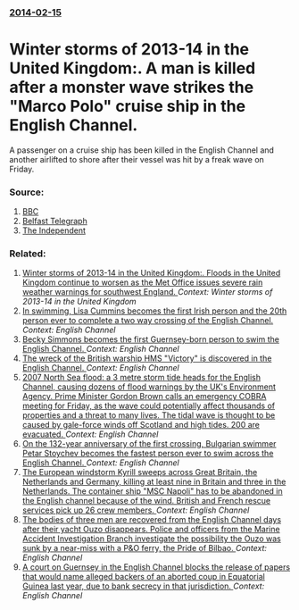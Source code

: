 ### [2014-02-15](/news/2014/02/15/index.md)

# Winter storms of 2013-14 in the United Kingdom:. A man is killed after a monster wave strikes the "Marco Polo" cruise ship in the English Channel. 

A passenger on a cruise ship has been killed in the English Channel and another airlifted to shore after their vessel was hit by a freak wave on Friday.


### Source:

1. [BBC](http://www.bbc.co.uk/news/uk-26200497)
2. [Belfast Telegraph](http://www.belfasttelegraph.co.uk/news/local-national/uk/floods-may-get-worse-warns-cameron-30011988.html)
3. [The Independent](http://www.independent.co.uk/news/uk/home-news/uk-weather-man-killed-after-huge-wave-batters-cruise-ship-marco-polo-in-english-channel-as-storms-set-to-continue-9129944.html)

### Related:

1. [Winter storms of 2013-14 in the United Kingdom:. Floods in the United Kingdom continue to worsen as the Met Office issues severe rain weather warnings for southwest England. ](/news/2014/02/17/winter-storms-of-2013-14-in-the-united-kingdom-floods-in-the-united-kingdom-continue-to-worsen-as-the-met-office-issues-severe-rain-weat.md) _Context: Winter storms of 2013-14 in the United Kingdom_
2. [ In swimming, Lisa Cummins becomes the first Irish person and the 20th person ever to complete a two way crossing of the English Channel. ](/news/2009/09/21/in-swimming-lisa-cummins-becomes-the-first-irish-person-and-the-20th-person-ever-to-complete-a-two-way-crossing-of-the-english-channel.md) _Context: English Channel_
3. [ Becky Simmons becomes the first Guernsey-born person to swim the English Channel. ](/news/2009/09/19/becky-simmons-becomes-the-first-guernsey-born-person-to-swim-the-english-channel.md) _Context: English Channel_
4. [ The wreck of the British warship HMS "Victory" is discovered in the English Channel. ](/news/2009/02/1/the-wreck-of-the-british-warship-hms-victory-is-discovered-in-the-english-channel.md) _Context: English Channel_
5. [ 2007 North Sea flood: a 3 metre storm tide heads for the English Channel, causing dozens of flood warnings by the UK's Environment Agency. Prime Minister Gordon Brown calls an emergency COBRA meeting for Friday, as the wave could potentially affect thousands of properties and a threat to many lives. The tidal wave is thought to be caused by gale-force winds off Scotland and high tides. 200 are evacuated. ](/news/2007/11/8/2007-north-sea-flood-a-3-metre-storm-tide-heads-for-the-english-channel-causing-dozens-of-flood-warnings-by-the-uk-s-environment-agency.md) _Context: English Channel_
6. [ On the 132-year anniversary of the first crossing, Bulgarian swimmer Petar Stoychev becomes the fastest person ever to swim across the English Channel. ](/news/2007/08/25/on-the-132-year-anniversary-of-the-first-crossing-bulgarian-swimmer-petar-stoychev-becomes-the-fastest-person-ever-to-swim-across-the-engl.md) _Context: English Channel_
7. [ The European windstorm Kyrill sweeps across Great Britain, the Netherlands and Germany, killing at least nine in Britain and three in the Netherlands. The container ship "MSC Napoli" has to be abandoned in the English channel because of the wind. British and French rescue services pick up 26 crew members. ](/news/2007/01/18/the-european-windstorm-kyrill-sweeps-across-great-britain-the-netherlands-and-germany-killing-at-least-nine-in-britain-and-three-in-the-n.md) _Context: English Channel_
8. [ The bodies of three men are recovered from the English Channel days after their yacht Ouzo disappears. Police and officers from the Marine Accident Investigation Branch investigate the possibility the Ouzo was sunk by a near-miss with a P&O ferry, the Pride of Bilbao. ](/news/2006/08/23/the-bodies-of-three-men-are-recovered-from-the-english-channel-days-after-their-yacht-ouzo-disappears-police-and-officers-from-the-marine.md) _Context: English Channel_
9. [ A court on Guernsey in the English Channel blocks the release of papers that would name alleged backers of an aborted coup in Equatorial Guinea last year, due to bank secrecy in that jurisdiction. ](/news/2005/04/6/a-court-on-guernsey-in-the-english-channel-blocks-the-release-of-papers-that-would-name-alleged-backers-of-an-aborted-coup-in-equatorial-gu.md) _Context: English Channel_

